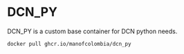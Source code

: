 # DCN_PY

DCN_PY is a custom base container for DCN python needs.

```
docker pull ghcr.io/manofcolombia/dcn_py
```